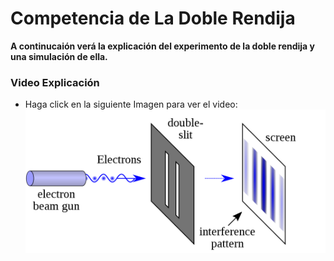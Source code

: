 # Competencia de La Doble Rendija
**A continucaión verá la explicación del experimento de la doble rendija y una simulación de ella.**
### Video Explicación
- Haga click en la siguiente Imagen para ver el video:
[![Doble Rendija](https://github.com/CarlosOrduz777/Proyecto_complejos/blob/master/Competencia%20Doble%20Rendija/Doble%20Rendija/1200px-Double-slit.svg.png)](http://www.youtube.com/watch?v=N6ee4P5oBTk "Doble Rendija")
